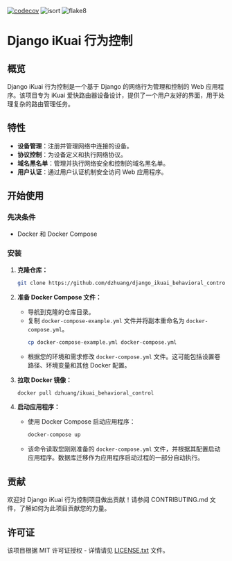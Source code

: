 [![codecov](https://codecov.io/gh/dzhuang/django_ikuai_behavioral_control/graph/badge.svg?token=SCIRK0ZKAO)](https://codecov.io/gh/dzhuang/django_ikuai_behavioral_control)
![isort](https://img.shields.io/badge/isort-passing-brightgreen)
![flake8](https://img.shields.io/badge/flake8-passing-brightgreen)

# Django iKuai 行为控制

## 概览

Django iKuai 行为控制是一个基于 Django 的网络行为管理和控制的 Web 应用程序。该项目专为 iKuai 爱快路由器设备设计，提供了一个用户友好的界面，用于处理复杂的路由管理任务。

## 特性

- **设备管理**：注册并管理网络中连接的设备。
- **协议控制**：为设备定义和执行网络协议。
- **域名黑名单**：管理并执行网络安全和控制的域名黑名单。
- **用户认证**：通过用户认证机制安全访问 Web 应用程序。

## 开始使用

### 先决条件

- Docker 和 Docker Compose

### 安装

1. **克隆仓库：**
   ```bash
   git clone https://github.com/dzhuang/django_ikuai_behavioral_control.git
   ```

2. **准备 Docker Compose 文件：**
   - 导航到克隆的仓库目录。
   - 复制 `docker-compose-example.yml` 文件并将副本重命名为 `docker-compose.yml`。
     ```bash
     cp docker-compose-example.yml docker-compose.yml
     ```
   - 根据您的环境和需求修改 `docker-compose.yml` 文件。这可能包括设置卷路径、环境变量和其他 Docker 配置。

3. **拉取 Docker 镜像：**
   ```bash
   docker pull dzhuang/ikuai_behavioral_control
   ```

4. **启动应用程序：**
   - 使用 Docker Compose 启动应用程序：
     ```bash
     docker-compose up
     ```
   - 该命令读取您刚刚准备的 `docker-compose.yml` 文件，并根据其配置启动应用程序。数据库迁移作为应用程序启动过程的一部分自动执行。

## 贡献

欢迎对 Django iKuai 行为控制项目做出贡献！请参阅 CONTRIBUTING.md 文件，了解如何为此项目贡献您的力量。

## 许可证

该项目根据 MIT 许可证授权 - 详情请见 [LICENSE.txt](https://github.com/dzhuang/django_ikuai_behavioral_control/blob/main/LICENSE.txt) 文件。
